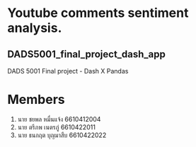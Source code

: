 # Youtube comments sentiment analysis.
## DADS5001_final_project_dash_app
DADS 5001 Final project - Dash X Pandas
# Members
1. นาย ชยพล หมื่นแจ้ง    6610412004
2. นาย ตรีภพ เนตรภู่      6610422011
3. นาย ธนกฤต บุญมาสืบ   6610422022

